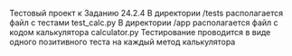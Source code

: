 Тестовый проект к Заданию 24.2.4
В директории /tests располагается файл с тестами test_calc.py
В директории /app располагается файл с кодом калькулятора calculator.py
Тестирование проводится в виде одного позитивного теста на каждый метод калькулятора

